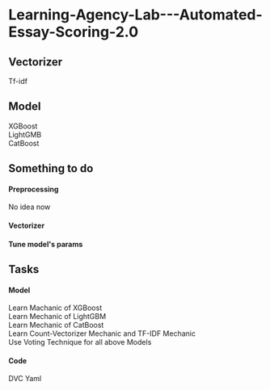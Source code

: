 # Learning-Agency-Lab---Automated-Essay-Scoring-2.0



## Vectorizer
Tf-idf



## Model 
XGBoost </br>
LightGMB </br>
CatBoost </br>


## Something to do
#### Preprocessing
No idea now </br>
#### Vectorizer
#### Tune model's params


## Tasks
#### Model
Learn Machanic of XGBoost </br>
Learn Mechanic of LightGBM </br>
Learn Mechanic of CatBoost </br>
Learn Count-Vectorizer Mechanic and TF-IDF Mechanic </br>
Use Voting Technique for all above Models
#### Code
DVC Yaml </br>
